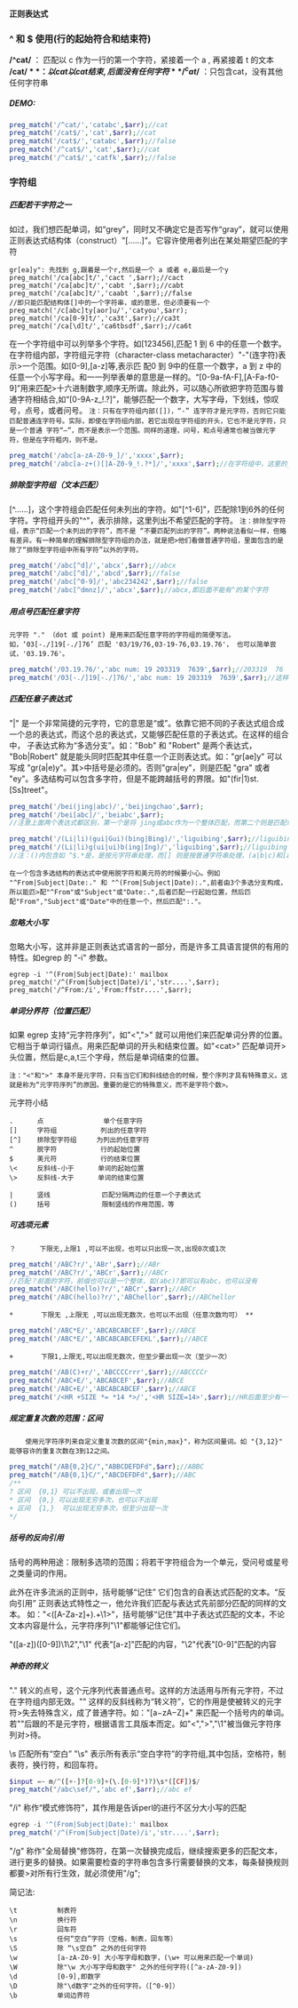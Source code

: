 #### 正则表达式

### ^ 和 $ 使用(行的起始符合和结束符)
**/^cat/**  ： 匹配以 c 作为一行的第一个字符，紧接着一个 a , 再紧接着 t 的文本
**/cat$/**  ：以cat 以cat 结束,后面没有任何字符
**/^cat$/** ：只包含cat，没有其他任何字符串
##### DEMO:
```php
preg_match('/^cat/','catabc',$arr);//cat
preg_match('/cat$/','cat',$arr);//cat
preg_match('/cat$/','catabc',$arr);//false
preg_match('/^cat$/','cat',$arr);//cat
preg_match('/^cat$/','catfk',$arr);//false
```

### 字符组

##### 匹配若干字符之一
如过，我们想匹配单词，如“grey”，同时又不确定它是否写作“gray”，就可以使用正则表达式结构体（construct）"[……]"。它容许使用者列出在某处期望匹配的字符
```
gr[ea]y": 先找到 g,跟着是一个r,然后是一个 a 或者 e,最后是一个y
preg_match('/ca[abc]t/','cact ',$arr);//cact
preg_match('/ca[abc]t/','cabt ',$arr);//cabt
preg_match('/ca[abc]t/','caabt ',$arr);//false
//即只能匹配结构体[]中的一个字符串，或的意思，但必须要有一个
preg_match('/c[abc]ty[aor]u/','catyou',$arr);
preg_match('/ca[0-9]t/','ca3t',$arr);//ca3t 
preg_match('/ca[\d]t/','ca6tbsdf',$arr);//ca6t
```
 在一个字符组中可以列举多个字符。如[123456],匹配 1 到 6 中的任意一个数字。在字符组内部，字符组元字符（character-class metacharacter）"-"(连字符)表示>一个范围。如[0-9],[a-z]等,表示匹 配0 到 9中的任意一个数字，a 到 z 中的任意一个小写字母。和一一列举表单的意思是一样的。“[0-9a-fA-F],[A-Fa-f0-9]”用来匹配>十六进制数字,顺序无所谓。除此外，可以随心所欲把字符范围与普通字符相结合,如“[0-9A-z_!.?]”，能够匹配一个数字，大写字母，下划线，惊叹号，点号，或者问号。
`
注：只有在字符组内部([])，“-” 连字符才是元字符，否则它只能匹配普通连字符号。实际，即使在字符组内部，若它出现在字符组的开头，它也不是元字符，只是一个普通
字符“—”，而不是表示一个范围。同样的道理，问号，和点号通常也被当做元字符，但是在字符粗内，则不是。
`
```php
preg_match('/abc[a-zA-Z0-9_]/','xxxx',$arr);
preg_match('/abc[a-z+()[]A-Z0-9_!.?*]/','xxxx',$arr);//在字符组中，这里的_!.?*是普通字符,-字符如果不是在开头，他就是元字符，如果在开头，则是普通字符，不是范围
```

##### 排除型字符组（文本匹配）
[^……]，这个字符组会匹配任何未列出的字符。如"[^1-6]"，匹配除1到6外的任何字符。字符组开头的"^"，表示排除，这里列出不希望匹配的字符。
`
注：排除型字符组，表示“匹配一个未列出的字符”，而不是 “不要匹配列出的字符”。两种说法看似一样，但略有差异。有一种简单的理解排除型字符组的办法，就是把>他们看做普通字符组，里面包含的是除了“排除型字符组中所有字符”以外的字符。
`
```php
preg_match('/abc[^d]/','abcx',$arr);//abcx
preg_match('/abc[^d]/','abcd',$arr);//false
preg_match('/abc[^0-9]/','abc234242',$arr);//false
preg_match('/abc[^dmnz]/','abcx',$arr);//abcx,即后面不能有^的某个字符
```

#####  用点号匹配任意字符
`
元字符 "." （dot 或 point) 是用来匹配任意字符的字符组的简便写法。如，‘03[-./]19[-./]76’ 匹配 '03/19/76,03-19-76,03.19.76'， 也可以简单尝试，'03.19.76'。
 `
```php
preg_match('/03.19.76/','abc num: 19 203319  7639',$arr);//203319  76
preg_match('/03[-./]19[-./]76/','abc num: 19 203319  7639',$arr);//这样写就只能匹配数字中间是-或.或/分隔的字符，更加精准，但可读性差，难写。
```

##### 匹配任意子表达式
 "|" 是一个非常简捷的元字符，它的意思是“或”。依靠它把不同的子表达式组合成一个总的表达式，而这个总的表达式，又能够匹配任意的子表达式。在这样的组合中，
子表达式称为“多选分支”。如："Bob" 和 "Robert" 是两个表达式， "Bob|Robert" 就是能头同时匹配其中任意一个正则表达式。如："gr[ae]y" 可以写成 "gr(a|e)y"。其>中括号是必须的。否则"gra|ey"，则是匹配 "gra" 或者 "ey"。多选结构可以包含多字符，但是不能跨越括号的界限。如"(fir|1)st.[Ss]treet"。

```php
preg_match('/bei(jing|abc)/','beijingchao',$arr);
preg_match('/bei[abc]/','beiabc',$arr);
//注意上面两个表达式都区别，第一个是将 jing或abc作为一个整体匹配，而第二个则是匹配单个字符a或者b或者c其中一个。

preg_match('/(Li|li)(gui|Gui)(bing|Bing)/','liguibing',$arr);//liguibing
preg_match('/(Li|li)g(ui|ui)b(ing|Ing)/','liguibing',$arr);//liguibing
//注：()内包含如 ^$.*是，是按元字符串处理，而[] 则是按普通字符串处理，(a|b|c)和[abc]表示的意思完全不一样
```
`
在一个包含多选结构的表达式中使用脱字符和美元符的时候要小心。例如 "^From|Subject|Date:." 和 "^(From|Subject|Date):.",前者由3个多选分支构成，所以能匹>配"^From"或"Subject"或"Date:.",后者匹配一行起始位置，然后匹配"From","Subject"或"Date"中的任意一个，然后匹配":."。
`

##### 忽略大小写
忽略大小写，这并非是正则表达式语言的一部分，而是许多工具语言提供的有用的特性。如egrep 的 "-i" 参数。

```
egrep -i '^(From|Subject|Date):' mailbox
preg_match('/^(From|Subject|Date)/i','str....',$arr);
preg_match('/^From:/i','From:ffstr....',$arr);
```

#####     单词分界符（位置匹配）
如果 egrep 支持“元字符序列”，如"\<","\>" 就可以用他们来匹配单词分界的位置。它相当于单词行锚点。用来匹配单词的开头和结束位置。如"\<cat\>" 匹配单词开>头位置，然后是c,a,t三个字母，然后是单词结束的位置。

    注："<"和">" 本身不是元字符，只有当它们和斜线结合的时候，整个序列才具有特殊意义。这就是称为“元字符序列”的原因。重要的是它的特殊意义，而不是字符个数>。

元字符小结

    .      点               单个任意字符
    []     字符组           列出的任意字符
    [^]    排除型字符组     为列出的任意字符
    ^      脱字符           行的起始位置
    $      美元符           行的结束位置
    \<     反斜线-小于      单词的起始位置
    \>     反斜线-大于      单词的结束位置

    |      竖线             匹配分隔两边的任意一个子表达式
    ()     括号             限制竖线的作用范围，等

#####  可选项元素

` ？      下限无,上限1 ,可以不出现，也可以只出现一次,出现0次或1次 `
```php
preg_match('/ABC?r/','ABr',$arr);//ABr
preg_match('/ABC?r/','ABCr',$arr);//ABCr
//匹配？前面的字符，前缀也可以是一个整体，如(abc)?即可以有abc，也可以没有
preg_match('/ABC(hello)?r/','ABCr',$arr);//ABCr
preg_match('/ABC(hello)?r/','ABChellor',$arr);//ABChellor
```

` *       下限无 ,上限无 ,可以出现无数次，也可以不出现（任意次数均可） ** `
```php
preg_match('/ABC*E/','ABCABCABCEF',$arr);//ABCE
preg_match('/ABC*E/','ABCABCABCEFEKL',$arr);//ABCE
```
    
` +       下限1,上限无,可以出现无数次，但至少要出现一次（至少一次） `
```php
preg_match('/AB(C)+r/','ABCCCCrrr',$arr);//ABCCCCr
preg_match('/ABC+E/','ABCABCEF',$arr);//ABCE
preg_match('/ABC+E/','ABCABCABCEF',$arr);//ABCE
preg_match('/<HR +SIZE *= *14 *>/','<HR SIZE=14>',$arr);//HR后面至少有一个空格，=左右可以有0个或多个空格，14及>左边也可以有0个或多个空格
```

#####  规定重复次数的范围：区间
`     使用元字符序列来自定义重复次数的区间"{min,max}"，称为区间量词。如 "{3,12}" 能够容许的重复次数在3到12之间。 `
```php
preg_match("/AB{0,2}C/","ABBCDEFDFd",$arr);//ABBC
preg_match("/AB{0,1}C/","ABCDEFDFd",$arr);//ABC
/**
? 区间  {0,1} 可以不出现，或者出现一次
* 区间  {0,} 可以出现无穷多次，也可以不出现
+ 区间  {1,}  可以出现无穷多次，但至少出现一次
*/
```

##### 括号的反向引用
 括号的两种用途：限制多选项的范围；将若干字符组合为一个单元，受问号或星号之类量词的作用。
 
  此外在许多流派的正则中，括号能够“记住” 它们包含的自表达式匹配的文本。“反向引用” 正则表达式特性之一，他允许我们匹配与表达式先前部分匹配的同样的文本。
如："\<([A-Za-z]+).+\1\>"，括号能够“记住”其中子表达式匹配的文本，不论文本内容是什么，元字符序列"\1"都能够记住它们。

"([a-z])([0-9])\1\2","\1" 代表"[a-z]"匹配的内容，"\2"代表"[0-9]"匹配的内容 


#####  神奇的转义
  "\." 转义的点号，这个元序列代表普通点号。这样的方法适用与所有元字符，不过在字符组内部无效。"\" 这样的反斜线称为“转义符”，它的作用是使被转义的元字符>失去特殊含义，成了普通字符。如："[a−zA−Z]+" 来匹配一个括号内的单词。若"\"后跟的不是元字符，根据语言工具版本而定。如"\<","\>","\1"被当做元字符序列对>待。

 \s 匹配所有“空白” 
     "\s" 表示所有表示“空白字符”的字符组,其中包括，空格符，制表符，换行符，和回车符。
```php
$input =~ m/^([+-]?[0-9]+(\.[0-9]*)?)\s*([CF])$/
preg_match("/abc\sef/",'abc ef',$arr);//abc ef
```

"/i" 称作“模式修饰符”，其作用是告诉perl的进行不区分大小写的匹配
```php
egrep -i '^(From|Subject|Date):' mailbox
preg_match('/^(From|Subject|Date)/i','str....',$arr);
```

"/g" 称作"全局替换"修饰符，在第一次替换完成后，继续搜索更多的匹配文本，进行更多的替换。如果需要检查的字符串包含多行需要替换的文本，每条替换规则都要>对所有行生效，就必须使用"/g";

  简记法:

    \t          制表符
    \n          换行符
    \r          回车符
    \s          任何“空白”字符（空格，制表，回车等）
    \S          除 “\s空白” 之外的任何字符
    \w          [a-zA-Z0-9] 大小写字母和数字，(\w+ 可以用来匹配一个单词)
    \W          除"\w 大小写字母和数字" 之外的任何字符([^a-zA-Z0-9])
    \d          [0-9],即数字
    \D          除"\d数字"之外的任何字符。（[^0-9]）
    \b          单词边界符



